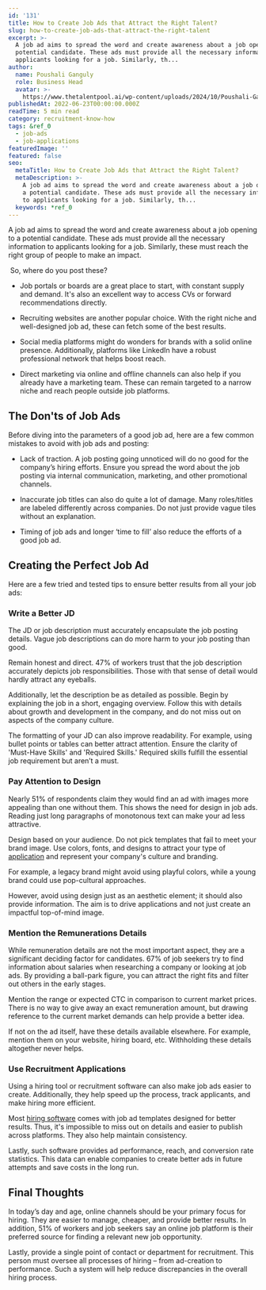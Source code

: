 ```yaml
---
id: '131'
title: How to Create Job Ads that Attract the Right Talent?
slug: how-to-create-job-ads-that-attract-the-right-talent
excerpt: >-
  A job ad aims to spread the word and create awareness about a job opening to a
  potential candidate. These ads must provide all the necessary information to
  applicants looking for a job. Similarly, th...
author:
  name: Poushali Ganguly
  role: Business Head
  avatar: >-
    https://www.thetalentpool.ai/wp-content/uploads/2024/10/Poushali-Gangulyimage.webp
publishedAt: 2022-06-23T00:00:00.000Z
readTime: 5 min read
category: recruitment-know-how
tags: &ref_0
  - job-ads
  - job-applications
featuredImage: ''
featured: false
seo:
  metaTitle: How to Create Job Ads that Attract the Right Talent?
  metaDescription: >-
    A job ad aims to spread the word and create awareness about a job opening to
    a potential candidate. These ads must provide all the necessary information
    to applicants looking for a job. Similarly, th...
  keywords: *ref_0
---
```


A job ad aims to spread the word and create awareness about a job opening to a potential candidate. These ads must provide all the necessary information to applicants looking for a job. Similarly, these must reach the right group of people to make an impact. 

<!--more-->

 So, where do you post these? 

- Job portals or boards are a great place to start, with constant supply and demand. It's also an excellent way to access CVs or forward recommendations directly. 

- Recruiting websites are another popular choice. With the right niche and well-designed job ad, these can fetch some of the best results.  
- Social media platforms might do wonders for brands with a solid online presence. Additionally, platforms like LinkedIn have a robust professional network that helps boost reach. 
- Direct marketing via online and offline channels can also help if you already have a marketing team. These can remain targeted to a narrow niche and reach people outside job platforms. 

## The Don'ts of Job Ads

Before diving into the parameters of a good job ad, here are a few common mistakes to avoid with job ads and posting:

- Lack of traction. A job posting going unnoticed will do no good for the company’s hiring efforts. Ensure you spread the word about the job posting via internal communication, marketing, and other promotional channels. 

- Inaccurate job titles can also do quite a lot of damage. Many roles/titles are labeled differently across companies. Do not just provide vague tiles without an explanation. 
- Timing of job ads and longer ‘time to fill’ also reduce the efforts of a good job ad. 

## Creating the Perfect Job Ad 

Here are a few tried and tested tips to ensure better results from all your job ads:

### Write a Better JD

The JD or job description must accurately encapsulate the job posting details. Vague job descriptions can do more harm to your job posting than good.

Remain honest and direct. 47% of workers trust that the job description accurately depicts job responsibilities. Those with that sense of detail would hardly attract any eyeballs.

Additionally, let the description be as detailed as possible. Begin by explaining the job in a short, engaging overview. Follow this with details about growth and development in the company, and do not miss out on aspects of the company culture.

The formatting of your JD can also improve readability. For example, using bullet points or tables can better attract attention. Ensure the clarity of 'Must-Have Skills' and 'Required Skills.' Required skills fulfill the essential job requirement but aren’t a must. 

### Pay Attention to Design

Nearly 51% of respondents claim they would find an ad with images more appealing than one without them. This shows the need for design in job ads. Reading just long paragraphs of monotonous text can make your ad less attractive. 

Design based on your audience. Do not pick templates that fail to meet your brand image. Use colors, fonts, and designs to attract your type of [application](https://www.thetalentpool.ai/blogs/how-improve-job-application-completion-rates/) and represent your company's culture and branding.

For example, a legacy brand might avoid using playful colors, while a young brand could use pop-cultural approaches. 

However, avoid using design just as an aesthetic element; it should also provide information. The aim is to drive applications and not just create an impactful top-of-mind image.  

### Mention the Remunerations Details 

While remuneration details are not the most important aspect, they are a significant deciding factor for candidates. 67% of job seekers try to find information about salaries when researching a company or looking at job ads. By providing a ball-park figure, you can attract the right fits and filter out others in the early stages. 

Mention the range or expected CTC in comparison to current market prices. There is no way to give away an exact remuneration amount, but drawing reference to the current market demands can help provide a better idea. 

If not on the ad itself, have these details available elsewhere. For example, mention them on your website, hiring board, etc. Withholding these details altogether never helps. 

### Use Recruitment Applications

Using a hiring tool or recruitment software can also make job ads easier to create. Additionally, they help speed up the process, track applicants, and make hiring more efficient. 

Most [hiring software](https://www.thetalentpool.ai/) comes with job ad templates designed for better results. Thus, it's impossible to miss out on details and easier to publish across platforms. They also help maintain consistency. 

Lastly, such software provides ad performance, reach, and conversion rate statistics. This data can enable companies to create better ads in future attempts and save costs in the long run. 

## Final Thoughts

In today’s day and age, online channels should be your primary focus for hiring. They are easier to manage, cheaper, and provide better results. In addition, 51% of workers and job seekers say an online job platform is their preferred source for finding a relevant new job opportunity.

Lastly, provide a single point of contact or department for recruitment. This person must oversee all processes of hiring – from ad-creation to performance. Such a system will help reduce discrepancies in the overall hiring process.
